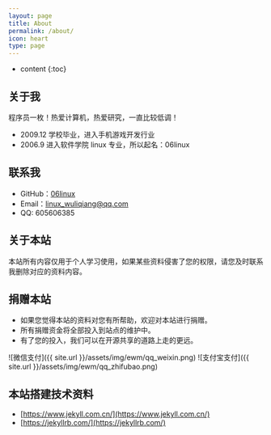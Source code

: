 ```yaml
---
layout: page
title: About
permalink: /about/
icon: heart
type: page
---
```


* content
{:toc}

## 关于我


程序员一枚！热爱计算机，热爱研究，一直比较低调！


* 2009.12 学校毕业，进入手机游戏开发行业
* 2006.9 进入软件学院 linux 专业，所以起名：06linux 


## 联系我

* GitHub：[06linux](https://github.com/06linux)
* Email：linux_wuliqiang@qq.com
* QQ: 605606385


## 关于本站

本站所有内容仅用于个人学习使用，如果某些资料侵害了您的权限，请您及时联系我删除对应的资料内容。


## 捐赠本站

* 如果您觉得本站的资料对您有所帮助，欢迎对本站进行捐赠。
* 所有捐赠资金将全部投入到站点的维护中。
* 有了您的投入，我们可以在开源共享的道路上走的更远。


![微信支付]({{ site.url }}/assets/img/ewm/qq_weixin.png) ![支付宝支付]({{ site.url }}/assets/img/ewm/qq_zhifubao.png)


## 本站搭建技术资料

* [https://www.jekyll.com.cn/](https://www.jekyll.com.cn/)
* [https://jekyllrb.com/](https://jekyllrb.com/)




